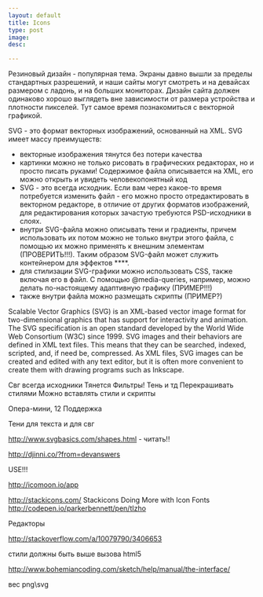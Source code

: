 ```yaml
---
layout: default
title: Icons
type: post
image: 
desc: 

---
```


Резиновый дизайн - популярная тема. Экраны давно вышли за пределы стандартных разрешений, и наши сайты могут смотреть и на девайсах размером с ладонь, и на больших мониторах. Дизайн сайта должен одинаково хорошо выглядеть вне зависимости от размера устройства и плотности пикселей. Тут самое время познакомиться с векторной графикой.

SVG - это формат векторных изображений, основанный на XML. SVG имеет массу преимуществ:

- векторные изображения тянутся без потери качества
- картинки можно не только рисовать в графических редакторах, но и просто писать руками! Содержимое файла описывается на XML, его можно открыть и увидеть человекопонятный код
- SVG - это всегда исходник. Если вам через какое-то время потребуется изменить файл - его можно просто отредактировать в векторном редакторе, в отличие от других форматов изображений, для редактирования которых зачастую требуются PSD-исходники в слоях.
- внутри SVG-файла можно описывать тени и градиенты, причем использовать их потом можно не только внутри этого файла, с помощью их можно применять к внешним элементам (ПРОВЕРИТЬ!!!). Таким образом SVG-файл может служить контейнером для эффектов ****.
- для стилизации SVG-графики можно использовать CSS, также включая его в файл. С помощью @media-queries, например, можно делать по-настоящему адаптивную графику (ПРИМЕР!!!)
- также внутри файла можно размещать скрипты (ПРИМЕР?)



Scalable Vector Graphics (SVG) is an XML-based vector image format for two-dimensional graphics that has support for interactivity and animation. The SVG specification is an open standard developed by the World Wide Web Consortium (W3C) since 1999.
SVG images and their behaviors are defined in XML text files. This means that they can be searched, indexed, scripted, and, if need be, compressed. As XML files, SVG images can be created and edited with any text editor, but it is often more convenient to create them with drawing programs such as Inkscape.



Свг всегда исходники
Тянется
Фильтры! Тень и тд
Перекрашивать стилями
Можно вставлять стили и скрипты


Опера-мини, 12
Поддержка

Тени для текста и для свг



http://www.svgbasics.com/shapes.html - читать!!

http://djinni.co/?from=devanswers

USE!!!

http://icomoon.io/app

http://stackicons.com/
Stackicons
Doing More with Icon Fonts
http://codepen.io/parkerbennett/pen/tIzho

Редакторы


http://stackoverflow.com/a/10079790/3406653
<link rel="stylesheet" href="/stylesheets/main.css" type="text/css">
<!--[if lt IE 9]>
  <script src="//html5shiv.googlecode.com/svn/trunk/html5.js"></script>
<![endif]-->

стили должны быть выше вызова html5

http://www.bohemiancoding.com/sketch/help/manual/the-interface/

вес png\svg
